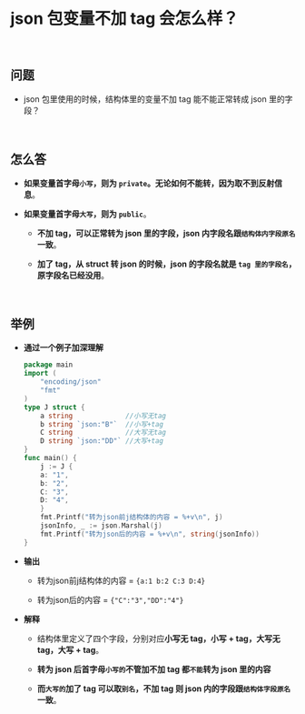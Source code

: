# **json 包变量不加 tag 会怎么样？**

<br>

## **问题**
- json 包里使用的时候，结构体里的变量不加 tag 能不能正常转成 json 里的字段？

<br>

## **怎么答**
- **如果变量首字母`小写`，则为 `private`。无论如何不能转，因为取不到反射信息**。

- **如果变量首字母`大写`，则为 `public`**。
    - **不加 tag，可以正常转为 json 里的字段，json 内字段名跟`结构体内字段原名`一致**。

    - **加了 tag，从 struct 转 json 的时候，json 的字段名就是 `tag 里的字段名`，原字段名已经没用**。

<br>

## **举例**
- **通过一个例子加深理解**

    ```go
    package main
    import (
        "encoding/json"
        "fmt"
    )
    type J struct {
        a string             //小写无tag
        b string `json:"B"`  //小写+tag
        C string             //大写无tag
        D string `json:"DD"` //大写+tag
    }
    func main() {
        j := J {
        a: "1",
        b: "2",
        C: "3",
        D: "4",
        }
        fmt.Printf("转为json前j结构体的内容 = %+v\n", j)
        jsonInfo, _ := json.Marshal(j)
        fmt.Printf("转为json后的内容 = %+v\n", string(jsonInfo))
    }
    ```

- **输出**
    - 转为json前j结构体的内容 = `{a:1 b:2 C:3 D:4}`
    
    - 转为json后的内容 = `{"C":"3","DD":"4"}`

- **解释**
    - 结构体里定义了四个字段，分别对应**小写无 tag，小写 + tag，大写无 tag，大写 + tag**。

    - **转为 json 后首字母`小写的`不管加不加 tag 都`不能`转为 json 里的内容**
    
    - **而`大写的`加了 tag 可以取`别名`，不加 tag 则 json 内的字段跟`结构体字段原名`一致**。